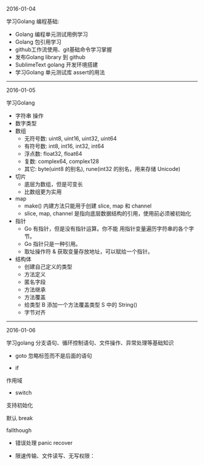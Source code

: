 2016-01-04

学习Golang 编程基础:
- Golang 编程单元测试用例学习
- Golang 包引用学习
- github工作流使用、git基础命令学习掌握
- 发布Golang library 到 github
- SublimeText golang 开发环境搭建
- 学习Golang 单元测试库 assert的用法

---------------------------------

2016-01-05

学习Golang 
- 字符串 操作
- 数字类型
- 数组
     - 无符号数: uint8, uint16, uint32, uint64
     - 有符号数: int8, int16, int32, int64
     - 浮点数: float32, float64
     - 复数: complex64, complex128
     - 其它: byte(uint8 的别名), rune(int32 的别名，用来存储 Unicode)
- 切片
     - 底层为数组，但是可变长
     - 比数组更为实用
- map
     - make() 内建方法只能用于创建 slice, map 和 channel 
     - slice, map, channel 是指向底层数据结构的引用，使用前必须被初始化
- 指针
     - Go 有指针，但是没有指针运算。你不能 用指针变量遍历字符串的各个字节。
     - Go 指针只是一种引用。
     - 取址操作符 & 获取变量存放地址，可以赋给一个指针。
- 结构体
     * 创建自己定义的类型
     * 方法定义
     * 匿名字段
     * 方法继承
     * 方法覆盖
     * 给类型 B 添加一个方法覆盖类型 S 中的 String()
     * 字节对齐
---------------------------------------------------

2016-01-06

学习golang 分支语句、循环控制语句、文件操作、异常处理等基础知识
* goto
忽略标签而不是后面的语句

* if

作用域

* switch

支持初始化

默认 break

fallthough

- 错误处理 panic recover

- 限速传输、文件读写、无写权限：
